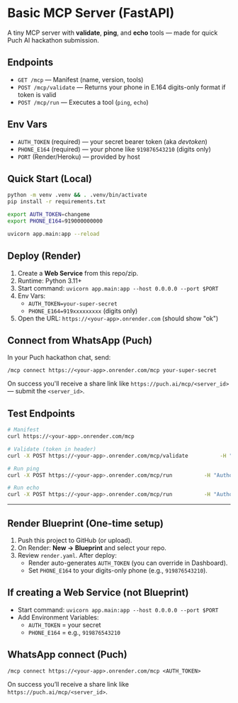 # Basic MCP Server (FastAPI)

A tiny MCP server with **validate**, **ping**, and **echo** tools — made for quick Puch AI hackathon submission.

## Endpoints
- `GET /mcp` — Manifest (name, version, tools)
- `POST /mcp/validate` — Returns your phone in E.164 digits-only format if token is valid
- `POST /mcp/run` — Executes a tool (`ping`, `echo`)

## Env Vars
- `AUTH_TOKEN`  (required)  — your secret bearer token (aka *devtoken*)
- `PHONE_E164`  (required)  — your phone like `919876543210` (digits only)
- `PORT`        (Render/Heroku) — provided by host

## Quick Start (Local)
```bash
python -m venv .venv && . .venv/bin/activate
pip install -r requirements.txt

export AUTH_TOKEN=changeme
export PHONE_E164=919000000000

uvicorn app.main:app --reload
```

## Deploy (Render)
1. Create a **Web Service** from this repo/zip.
2. Runtime: Python 3.11+
3. Start command: `uvicorn app.main:app --host 0.0.0.0 --port $PORT`
4. Env Vars:
   - `AUTH_TOKEN=your-super-secret`
   - `PHONE_E164=919xxxxxxxxx` (digits only)
5. Open the URL: `https://<your-app>.onrender.com` (should show "ok")

## Connect from WhatsApp (Puch)
In your Puch hackathon chat, send:
```
/mcp connect https://<your-app>.onrender.com/mcp your-super-secret
```
On success you'll receive a share link like `https://puch.ai/mcp/<server_id>` — submit the `<server_id>`.

## Test Endpoints
```bash
# Manifest
curl https://<your-app>.onrender.com/mcp

# Validate (token in header)
curl -X POST https://<your-app>.onrender.com/mcp/validate          -H "Authorization: Bearer your-super-secret" -d '{}'

# Run ping
curl -X POST https://<your-app>.onrender.com/mcp/run          -H "Authorization: Bearer your-super-secret"          -H "Content-Type: application/json"          -d '{"tool":"ping","args":{}}'

# Run echo
curl -X POST https://<your-app>.onrender.com/mcp/run          -H "Authorization: Bearer your-super-secret"          -H "Content-Type: application/json"          -d '{"tool":"echo","args":{"text":"hello"}}'
```

---

## Render Blueprint (One-time setup)
1. Push this project to GitHub (or upload).
2. On Render: **New → Blueprint** and select your repo.
3. Review `render.yaml`. After deploy:
   - Render auto-generates `AUTH_TOKEN` (you can override in Dashboard).
   - Set `PHONE_E164` to your digits-only phone (e.g., `919876543210`).

## If creating a Web Service (not Blueprint)
- Start command: `uvicorn app.main:app --host 0.0.0.0 --port $PORT`
- Add Environment Variables:
  - `AUTH_TOKEN` = your secret
  - `PHONE_E164` = e.g., `919876543210`

## WhatsApp connect (Puch)
```
/mcp connect https://<your-app>.onrender.com/mcp <AUTH_TOKEN>
```
On success you’ll receive a share link like `https://puch.ai/mcp/<server_id>`.
